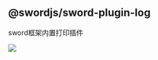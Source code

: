 ## @swordjs/sword-plugin-log

sword框架内置打印插件

<img src="https://static.yinzhuoei.com/typecho/2022/03/31/929033108146196/1648692307478.jpg"></img>
